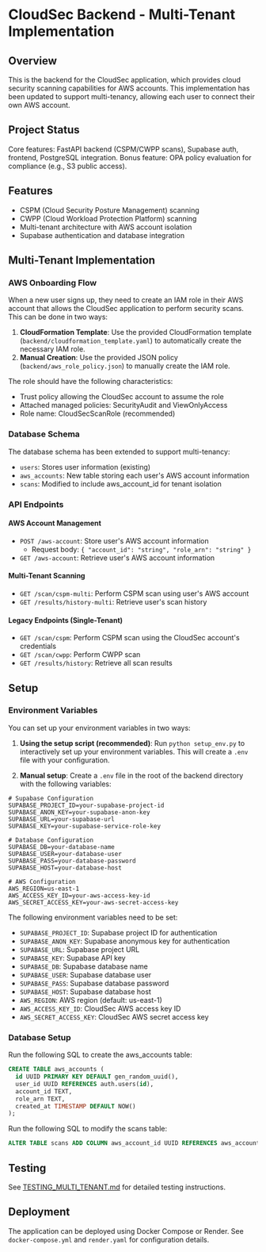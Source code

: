 # CloudSec Backend - Multi-Tenant Implementation

## Overview
This is the backend for the CloudSec application, which provides cloud security scanning capabilities for AWS accounts. This implementation has been updated to support multi-tenancy, allowing each user to connect their own AWS account.

## Project Status
Core features: FastAPI backend (CSPM/CWPP scans), Supabase auth, frontend, PostgreSQL integration.
Bonus feature: OPA policy evaluation for compliance (e.g., S3 public access).

## Features
- CSPM (Cloud Security Posture Management) scanning
- CWPP (Cloud Workload Protection Platform) scanning
- Multi-tenant architecture with AWS account isolation
- Supabase authentication and database integration

## Multi-Tenant Implementation

### AWS Onboarding Flow
When a new user signs up, they need to create an IAM role in their AWS account that allows the CloudSec application to perform security scans. This can be done in two ways:

1. **CloudFormation Template**: Use the provided CloudFormation template (`backend/cloudformation_template.yaml`) to automatically create the necessary IAM role.
2. **Manual Creation**: Use the provided JSON policy (`backend/aws_role_policy.json`) to manually create the IAM role.

The role should have the following characteristics:
- Trust policy allowing the CloudSec account to assume the role
- Attached managed policies: SecurityAudit and ViewOnlyAccess
- Role name: CloudSecScanRole (recommended)

### Database Schema
The database schema has been extended to support multi-tenancy:

- `users`: Stores user information (existing)
- `aws_accounts`: New table storing each user's AWS account information
- `scans`: Modified to include aws_account_id for tenant isolation

### API Endpoints

#### AWS Account Management
- `POST /aws-account`: Store user's AWS account information
  - Request body: `{ "account_id": "string", "role_arn": "string" }`
- `GET /aws-account`: Retrieve user's AWS account information

#### Multi-Tenant Scanning
- `GET /scan/cspm-multi`: Perform CSPM scan using user's AWS account
- `GET /results/history-multi`: Retrieve user's scan history

#### Legacy Endpoints (Single-Tenant)
- `GET /scan/cspm`: Perform CSPM scan using the CloudSec account's credentials
- `GET /scan/cwpp`: Perform CWPP scan
- `GET /results/history`: Retrieve all scan results

## Setup

### Environment Variables
You can set up your environment variables in two ways:

1. **Using the setup script (recommended)**:
   Run `python setup_env.py` to interactively set up your environment variables.
   This will create a `.env` file with your configuration.

2. **Manual setup**:
   Create a `.env` file in the root of the backend directory with the following variables:

```env
# Supabase Configuration
SUPABASE_PROJECT_ID=your-supabase-project-id
SUPABASE_ANON_KEY=your-supabase-anon-key
SUPABASE_URL=your-supabase-url
SUPABASE_KEY=your-supabase-service-role-key

# Database Configuration
SUPABASE_DB=your-database-name
SUPABASE_USER=your-database-user
SUPABASE_PASS=your-database-password
SUPABASE_HOST=your-database-host

# AWS Configuration
AWS_REGION=us-east-1
AWS_ACCESS_KEY_ID=your-aws-access-key-id
AWS_SECRET_ACCESS_KEY=your-aws-secret-access-key
```

The following environment variables need to be set:

- `SUPABASE_PROJECT_ID`: Supabase project ID for authentication
- `SUPABASE_ANON_KEY`: Supabase anonymous key for authentication
- `SUPABASE_URL`: Supabase project URL
- `SUPABASE_KEY`: Supabase API key
- `SUPABASE_DB`: Supabase database name
- `SUPABASE_USER`: Supabase database user
- `SUPABASE_PASS`: Supabase database password
- `SUPABASE_HOST`: Supabase database host
- `AWS_REGION`: AWS region (default: us-east-1)
- `AWS_ACCESS_KEY_ID`: CloudSec AWS access key ID
- `AWS_SECRET_ACCESS_KEY`: CloudSec AWS secret access key

### Database Setup
Run the following SQL to create the aws_accounts table:

```sql
CREATE TABLE aws_accounts (
  id UUID PRIMARY KEY DEFAULT gen_random_uuid(),
  user_id UUID REFERENCES auth.users(id),
  account_id TEXT,
  role_arn TEXT,
  created_at TIMESTAMP DEFAULT NOW()
);
```

Run the following SQL to modify the scans table:

```sql
ALTER TABLE scans ADD COLUMN aws_account_id UUID REFERENCES aws_accounts(id);
```

## Testing
See [TESTING_MULTI_TENANT.md](TESTING_MULTI_TENANT.md) for detailed testing instructions.

## Deployment
The application can be deployed using Docker Compose or Render. See `docker-compose.yml` and `render.yaml` for configuration details.
